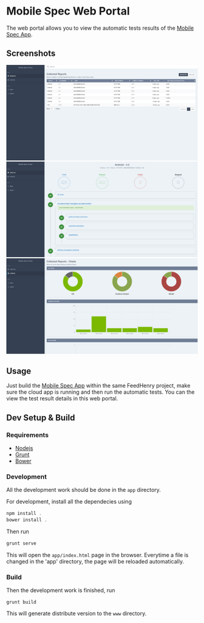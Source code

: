 Mobile Spec Web Portal
=========================

The web portal allows you to view the automatic tests results of the [Mobile Spec App](https://github.com/feedhenry-templates/fh-mobile-spec-app). 

## Screenshots

![](https://raw.githubusercontent.com/feedhenry-templates/fh-mobile-spec-portal/master/screenshots/results.png)
![](https://raw.githubusercontent.com/feedhenry-templates/fh-mobile-spec-portal/master/screenshots/spec-results.png)
![](https://raw.githubusercontent.com/feedhenry-templates/fh-mobile-spec-portal/master/screenshots/charts.png)

## Usage

Just build the [Mobile Spec App](https://github.com/feedhenry-templates/fh-mobile-spec-app) within the same FeedHenry project, make sure the cloud app is running and then run the automatic tests. You can the view the test result details in this web portal.

## Dev Setup & Build

### Requirements

* [Nodejs](http://nodejs.org/)
* [Grunt](http://gruntjs.com/)
* [Bower](http://bower.io/)

### Development

All the development work should be done in the `app` directory.

For development, install all the dependecies using 

```javascript
npm install .
bower install .
```

Then run

```javascript
grunt serve
```

This will open the `app/index.html` page in the browser. Everytime a file is changed in the 'app' directory, the page will be reloaded automatically.

### Build

Then the development work is finished, run 

```
grunt build
```

This will generate distribute version to the `www` directory.


